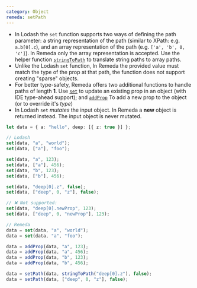 ```yaml
---
category: Object
remeda: setPath
---
```


- In Lodash the `set` function supports two ways of defining the path parameter:
  a string representation of the path (similar to XPath: e.g. `a.b[0].c`), and
  an array representation of the path (e.g. `['a', 'b', 0, 'c']`). In Remeda
  only the array representation is accepted. Use the helper function
  [`stringToPath`](/docs#stringToPath) to translate string paths to array paths.
- Unlike the Lodash `set` function, In Remeda the provided value must match the
  type of the prop at that path, the function does not support creating "sparse"
  objects.
- For better type-safety, Remeda offers two additional functions to handle
  paths of length **1**. Use [`set`](/docs#set) to update an existing prop in an
  object (with IDE type-ahead support); and [`addProp`](/docs#addProp) To add a
  new prop to the object (or to override it's _type_)
- In Lodash `set` _mutates_ the input object. In Remeda a **new** object is
  returned instead. The input object is never mutated.

```ts
let data = { a: "hello", deep: [{ z: true }] };

// Lodash
set(data, "a", "world");
set(data, ["a"], "foo");

set(data, "a", 123);
set(data, ["a"], 456);
set(data, "b", 123);
set(data, ["b"], 456);

set(data, "deep[0].z", false);
set(data, ["deep", 0, "z"], false);

// ❌ Not supported:
set(data, "deep[0].newProp", 123);
set(data, ["deep", 0, "newProp"], 123);

// Remeda
data = set(data, "a", "world");
data = set(data, "a", "foo");

data = addProp(data, "a", 123);
data = addProp(data, "a", 456);
data = addProp(data, "b", 123);
data = addProp(data, "b", 456);

data = setPath(data, stringToPath("deep[0].z"), false);
data = setPath(data, ["deep", 0, "z"], false);
```
